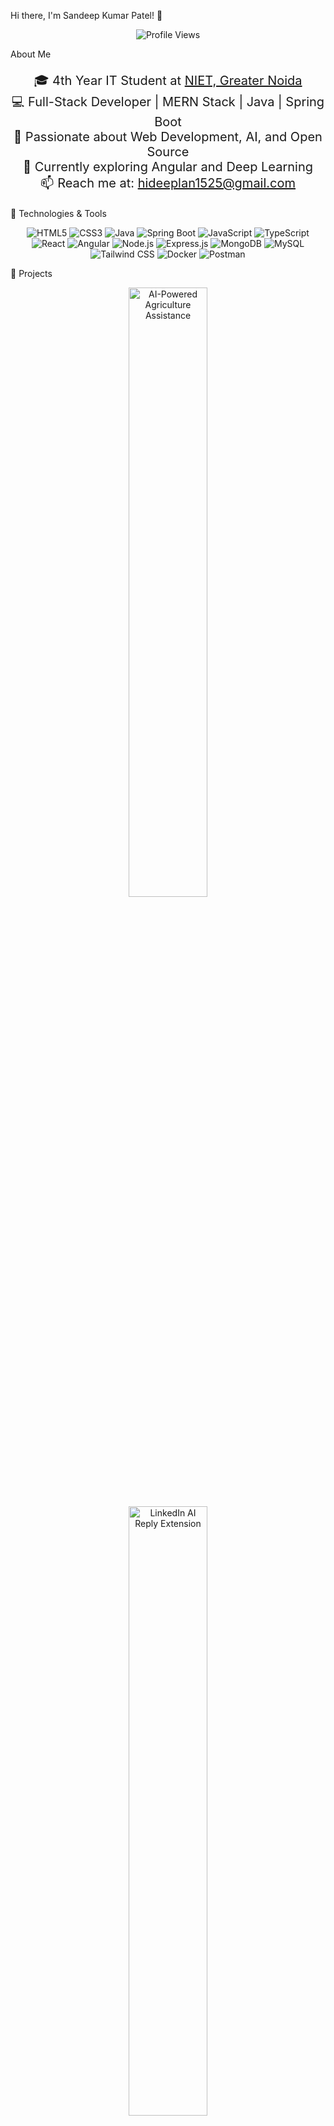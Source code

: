 Hi there, I'm Sandeep Kumar Patel! 👋
<p align="center"> <img src="https://komarev.com/ghpvc/?username=sandeepkumarpatel&color=blue&style=flat-square&label=Profile+Views" alt="Profile Views" /> </p>
About Me
<p align="center" style="font-size: 20px;"> 🎓 4th Year IT Student at <a href="https://www.niet.co.in/" target="_blank">NIET, Greater Noida</a><br> 💻 Full-Stack Developer | MERN Stack | Java | Spring Boot<br> 🚀 Passionate about Web Development, AI, and Open Source<br> 🌱 Currently exploring Angular and Deep Learning<br> 📫 Reach me at: <a href="mailto:hideeplan1525@gmail.com">hideeplan1525@gmail.com</a> </p>
🔧 Technologies & Tools
<p align="center">  <img src="https://img.shields.io/badge/-HTML5-E34F26?style=for-the-badge&logo=html5&logoColor=white" alt="HTML5" />
    <img src="https://img.shields.io/badge/-CSS3-1572B6?style=for-the-badge&logo=css3&logoColor=white" alt="CSS3" />
  <img src="https://img.shields.io/badge/-Java-007396?style=for-the-badge&logo=java&logoColor=white" alt="Java" /> <img src="https://img.shields.io/badge/-Spring%20Boot-6DB33F?style=for-the-badge&logo=springboot&logoColor=white" alt="Spring Boot" /> <img src="https://img.shields.io/badge/-JavaScript-F7DF1E?style=for-the-badge&logo=javascript&logoColor=black" alt="JavaScript" /> <img src="https://img.shields.io/badge/-TypeScript-3178C6?style=for-the-badge&logo=typescript&logoColor=white" alt="TypeScript" /> <img src="https://img.shields.io/badge/-React-61DAFB?style=for-the-badge&logo=react&logoColor=black" alt="React" /> <img src="https://img.shields.io/badge/-Angular-DD0031?style=for-the-badge&logo=angular&logoColor=white" alt="Angular" /> <img src="https://img.shields.io/badge/-Node.js-339933?style=for-the-badge&logo=node.js&logoColor=white" alt="Node.js" /> <img src="https://img.shields.io/badge/-Express.js-000000?style=for-the-badge&logo=express&logoColor=white" alt="Express.js" /> <img src="https://img.shields.io/badge/-MongoDB-47A248?style=for-the-badge&logo=mongodb&logoColor=white" alt="MongoDB" /> <img src="https://img.shields.io/badge/-MySQL-4479A1?style=for-the-badge&logo=mysql&logoColor=white" alt="MySQL" /> <img src="https://img.shields.io/badge/-Tailwind%20CSS-38B2AC?style=for-the-badge&logo=tailwind-css&logoColor=white" alt="Tailwind CSS" /> <img src="https://img.shields.io/badge/-Docker-2496ED?style=for-the-badge&logo=docker&logoColor=white" alt="Docker" /> <img src="https://img.shields.io/badge/-Postman-FF6C37?style=for-the-badge&logo=postman&logoColor=white" alt="Postman" /> </p>
🚀 Projects
<p align="center"> <a href="https://github.com/your-username/AI-Powered-Agriculture-Assistance" target="_blank"> <img width="50%" src="https://github-readme-stats.vercel.app/api/pin/?username=your-username&repo=AI-Powered-Agriculture-Assistance&theme=tokyonight" alt="AI-Powered Agriculture Assistance" /> </a> <a href="https://github.com/your-username/LinkedIn-AI-Reply-Extension" target="_blank"> <img width="50%" src="https://github-readme-stats.vercel.app/api/pin/?username=your-username&repo=LinkedIn-AI-Reply-Extension&theme=tokyonight" alt="LinkedIn AI Reply Extension" /> </a> </p>
📈 GitHub Stats
<p align="center"> <a href="https://github-readme-stats.vercel.app" target="_blank"> <img width="49%" alt="Sandeep's GitHub Stats" src="https://my-stats-lemon.vercel.app/api?username=your-username&show_icons=true&theme=tokyonight&hide_border=true"/> </a> <a href="https://github-readme-stats.vercel.app" target="_blank"> <img width="49%" alt="Top Languages" src="https://my-stats-lemon.vercel.app/api/top-langs/?username=your-username&layout=compact&theme=tokyonight&hide_border=true"/> </a> </p>
🏆 GitHub Trophies
<p align="center"> <img src="https://github-profile-trophy.vercel.app/?username=your-username&theme=radical&no-frame=true&row=1&column=7" alt="GitHub Trophies" /> </p>
🔥 Streak Stats
<p align="center"> <img src="https://github-readme-streak-stats.herokuapp.com/?user=your-username&theme=tokyonight&hide_border=true" alt="Streak Stats" /> </p>
📚 Education
<p align="center" style="font-size: 18px;"> 🎓 Bachelor of Technology in Information Technology at <a href="https://www.niet.co.in/" target="_blank">NIET</a> </p>
💼 Work Experience
<p align="center" style="font-size: 18px;"> 💻 React JS Developer at Celebal Technologies<br> 🌐 Frontend Developer Intern at Baskethunt Pvt Ltd </p>
🎖️ Achievements
<p align="center" style="font-size: 18px;"> 🏆 Google Cloud Study Jam Certificate & Goodies<br> 📜 Certifications in Java, Spring Boot, and Cloud Computing<br> 🌟 Built multiple full-stack projects using MERN and Java </p>
💬 Let's Connect!
<p align="center"> <a href="https://www.linkedin.com/in/sandeep-kumar-patel-1b216b229/" target="_blank"> <img src="https://img.shields.io/badge/-LinkedIn-0A66C2?style=for-the-badge&logo=linkedin&logoColor=white" alt="LinkedIn" /> </a> <a href="https://leetcode.com/u/sandeepkmp/" target="_blank"> <img src="https://img.shields.io/badge/-LeetCode-FFA116?style=for-the-badge&logo=leetcode&logoColor=white" alt="LeetCode" /> </a> <a href="mailto:sandeepkm1525@gmail.com"> <img src="https://img.shields.io/badge/-Email-D14836?style=for-the-badge&logo=gmail&logoColor=white" alt="Email" /> </a> </p>
